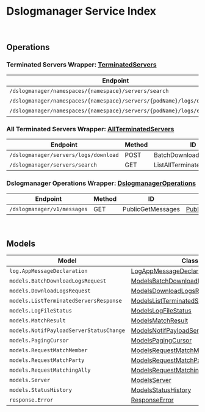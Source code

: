 # Dslogmanager Service Index

&nbsp;  

## Operations

### Terminated Servers Wrapper:  [TerminatedServers](../AccelByte.Sdk/Api/Dslogmanager/Wrapper/TerminatedServers.cs)
| Endpoint | Method | ID | Class |
|---|---|---|---|
| `/dslogmanager/namespaces/{namespace}/servers/search` | GET | ListTerminatedServers | [ListTerminatedServers](../AccelByte.Sdk/Api/Dslogmanager/Operation/TerminatedServers/ListTerminatedServers.cs) |
| `/dslogmanager/namespaces/{namespace}/servers/{podName}/logs/download` | GET | DownloadServerLogs | [DownloadServerLogs](../AccelByte.Sdk/Api/Dslogmanager/Operation/TerminatedServers/DownloadServerLogs.cs) |
| `/dslogmanager/namespaces/{namespace}/servers/{podName}/logs/exists` | GET | CheckServerLogs | [CheckServerLogs](../AccelByte.Sdk/Api/Dslogmanager/Operation/TerminatedServers/CheckServerLogs.cs) |

### All Terminated Servers Wrapper:  [AllTerminatedServers](../AccelByte.Sdk/Api/Dslogmanager/Wrapper/AllTerminatedServers.cs)
| Endpoint | Method | ID | Class |
|---|---|---|---|
| `/dslogmanager/servers/logs/download` | POST | BatchDownloadServerLogs | [BatchDownloadServerLogs](../AccelByte.Sdk/Api/Dslogmanager/Operation/AllTerminatedServers/BatchDownloadServerLogs.cs) |
| `/dslogmanager/servers/search` | GET | ListAllTerminatedServers | [ListAllTerminatedServers](../AccelByte.Sdk/Api/Dslogmanager/Operation/AllTerminatedServers/ListAllTerminatedServers.cs) |

### Dslogmanager Operations Wrapper:  [DslogmanagerOperations](../AccelByte.Sdk/Api/Dslogmanager/Wrapper/DslogmanagerOperations.cs)
| Endpoint | Method | ID | Class |
|---|---|---|---|
| `/dslogmanager/v1/messages` | GET | PublicGetMessages | [PublicGetMessages](../AccelByte.Sdk/Api/Dslogmanager/Operation/DslogmanagerOperations/PublicGetMessages.cs) |


&nbsp;  

## Models

| Model | Class |
|---|---|
| `log.AppMessageDeclaration` | [LogAppMessageDeclaration](../AccelByte.Sdk/Api/Dslogmanager/Model/LogAppMessageDeclaration.cs) |
| `models.BatchDownloadLogsRequest` | [ModelsBatchDownloadLogsRequest](../AccelByte.Sdk/Api/Dslogmanager/Model/ModelsBatchDownloadLogsRequest.cs) |
| `models.DownloadLogsRequest` | [ModelsDownloadLogsRequest](../AccelByte.Sdk/Api/Dslogmanager/Model/ModelsDownloadLogsRequest.cs) |
| `models.ListTerminatedServersResponse` | [ModelsListTerminatedServersResponse](../AccelByte.Sdk/Api/Dslogmanager/Model/ModelsListTerminatedServersResponse.cs) |
| `models.LogFileStatus` | [ModelsLogFileStatus](../AccelByte.Sdk/Api/Dslogmanager/Model/ModelsLogFileStatus.cs) |
| `models.MatchResult` | [ModelsMatchResult](../AccelByte.Sdk/Api/Dslogmanager/Model/ModelsMatchResult.cs) |
| `models.NotifPayloadServerStatusChange` | [ModelsNotifPayloadServerStatusChange](../AccelByte.Sdk/Api/Dslogmanager/Model/ModelsNotifPayloadServerStatusChange.cs) |
| `models.PagingCursor` | [ModelsPagingCursor](../AccelByte.Sdk/Api/Dslogmanager/Model/ModelsPagingCursor.cs) |
| `models.RequestMatchMember` | [ModelsRequestMatchMember](../AccelByte.Sdk/Api/Dslogmanager/Model/ModelsRequestMatchMember.cs) |
| `models.RequestMatchParty` | [ModelsRequestMatchParty](../AccelByte.Sdk/Api/Dslogmanager/Model/ModelsRequestMatchParty.cs) |
| `models.RequestMatchingAlly` | [ModelsRequestMatchingAlly](../AccelByte.Sdk/Api/Dslogmanager/Model/ModelsRequestMatchingAlly.cs) |
| `models.Server` | [ModelsServer](../AccelByte.Sdk/Api/Dslogmanager/Model/ModelsServer.cs) |
| `models.StatusHistory` | [ModelsStatusHistory](../AccelByte.Sdk/Api/Dslogmanager/Model/ModelsStatusHistory.cs) |
| `response.Error` | [ResponseError](../AccelByte.Sdk/Api/Dslogmanager/Model/ResponseError.cs) |
